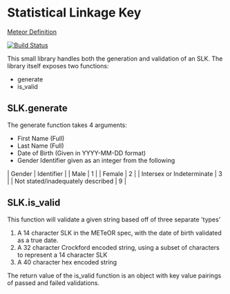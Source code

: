 # Statistical Linkage Key
[Meteor Definition](https://meteor.aihw.gov.au/content/index.phtml/itemId/349510)

[![Build Status](https://travis-ci.com/DavidBindloss/statistical-linkage-key.svg?branch=master)](https://travis-ci.com/DavidBindloss/statistical-linkage-key)

This small library handles both the generation and validation of an SLK.
The library itself exposes two functions:
 - generate
 - is_valid

## SLK.generate
The generate function takes 4 arguments:
 - First Name (Full)
 - Last Name (Full)
 - Date of Birth (Given in YYYY-MM-DD format)
 - Gender Identifier given as an integer from the following

| Gender  | Identifier  |
| Male    | 1           |
| Female  | 2           |
| Intersex or Indeterminate | 3 |
| Not stated/inadequately described | 9 |

## SLK.is_valid
This function will validate a given string based off of three separate 'types'

1. A 14 character SLK in the METeOR spec, with the date of birth validated as a true date.
2. A 32 character Crockford encoded string, using a subset of characters to represent a 14 character SLK
3. A 40 character hex encoded string

The return value of the is_valid function is an object with key value pairings of passed and
failed validations.